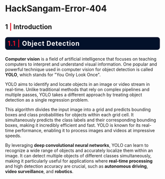 # HackSangam-Error-404
## <b>1 <span style='color:#e61227'>|</span> Introduction</b> 

<div style="color:white;display:fill;border-radius:8px;
            background-color:#03112A;font-size:150%;
            letter-spacing:1.0px;background-image: url(https://i.imgur.com/GVd0La1.png)">
    <p style="padding: 8px;color:white;"><b><b><span style='color:#e61227''>1.1 |</span></b> Object Detection </b></p>
</div>

**Computer vision** is a field of artificial intelligence that focuses on teaching computers to interpret and understand visual information. One popular and powerful technique used in computer vision for object detection is called **YOLO**, which stands for "You Only Look Once".

YOLO aims to identify and locate objects in an image or video stream in real-time. Unlike traditional methods that rely on complex pipelines and multiple passes, YOLO takes a different approach by treating object detection as a single regression problem.

This algorithm divides the input image into a grid and predicts bounding boxes and class probabilities for objects within each grid cell. It simultaneously predicts the class labels and their corresponding bounding boxes, making it incredibly efficient and fast. YOLO is known for its real-time performance, enabling it to process images and videos at impressive speeds.

By leveraging **deep convolutional neural networks**, YOLO can learn to recognize a wide range of objects and accurately localize them within an image. It can detect multiple objects of different classes simultaneously, making it particularly useful for applications where **real-time processing** and high detection accuracy are crucial, such as **autonomous driving**, **video surveillance**, and **robotics**.
